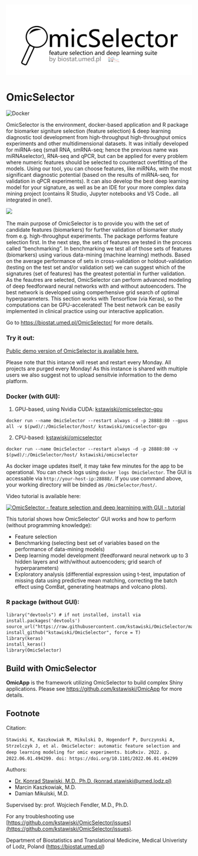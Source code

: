 ![](vignettes/logo.png)

# OmicSelector

![Docker](https://github.com/kstawiski/OmicSelector/workflows/Docker/badge.svg)

OmicSelector is the environment, docker-based application and R package for biomarker signiture selection (feature selection) & deep learning diagnostic tool development from high-throughput high-throughput omics experiments and other multidimensional datasets. It was initially developed for miRNA-seq (small RNA, smRNA-seq; hence the previous name was miRNAselector), RNA-seq and qPCR, but can be applied for every problem where numeric features should be selected to counteract overfitting of the models. Using our tool, you can choose features, like miRNAs, with the most significant diagnostic potential (based on the results of miRNA-seq, for validation in qPCR experiments). It can also develop the best deep learning model for your signature, as well as be an IDE for your more complex data mining project (contains R Studio, Jupyter notebooks and VS Code.. all integrated in one!).

![](https://github.com/kstawiski/OmicSelector/raw/master/vignettes/Figure1.png)

The main purpose of OmicSelector is to provide you with the set of candidate features (biomarkers) for further validation of biomarker study from e.g. high-throughput experiments. The package performs feature selection first. In the next step, the sets of features are tested in the process called “benchmarking”. In benchmarking we test all of those sets of features (biomarkers) using various data-mining (machine learning) methods. Based on the average performance of sets in cross-validation or holdout-validation (testing on the test set and/or validation set) we can suggest which of the signatures (set of features) has the greatest potential in further validation. As the feautres are selected, OmicSelector can perform advanced modeling of deep feedforward neural networks with and without autoencoders. The best network is developed using comperhensive grid search of optimal hyperparameters. This section works with Tensorflow (via Keras), so the computations can be GPU-accelerated! The best network can be easily implemented in clinical practice using our interactive application.

Go to https://biostat.umed.pl/OmicSelector/ for more details.

### Try it out:

[Public demo version of OmicSelector is available here.](https://s3-apps.kstawiski.net/modules/omicselector-request/) 

Please note that this intance will reset and restart every Monday. All projects are purged every Monday! As this instance is shared with multiple users we also suggest not to upload sensitvie information to the demo platform.

### Docker (with GUI):

1. GPU-based, using Nvidia CUDA: [kstawiski/omicselector-gpu](https://hub.docker.com/r/kstawiski/omicselector-gpu)

```
docker run --name OmicSelector --restart always -d -p 28888:80 --gpus all -v $(pwd)/:/OmicSelector/host/ kstawiski/omicselector-gpu
```

2. CPU-based: [kstawiski/omicselector](https://hub.docker.com/r/kstawiski/omicselector)

```
docker run --name OmicSelector --restart always -d -p 28888:80 -v $(pwd)/:/OmicSelector/host/ kstawiski/omicselector
```

As docker image updates itself, it may take few minutes for the app to be operational. You can check logs using `docker logs OmicSelector`. The GUI is accessable via `http://your-host-ip:28888/`. If you use command above, your working directory will be binded as `/OmicSelector/host/`.

Video tutorial is available here:

[![OmicSelector - feature selection and deep learnining with GUI - tutorial](https://yt-embed.herokuapp.com/embed?v=dKUdINEcOjk)](https://www.youtube.com/watch?v=dKUdINEcOjk "OmicSelector - feature selection and deep learnining with GUI - tutorial.")

This tutorial shows how OmicSelector' GUI works and how to perform (without programming knowledge):

- Feature selection
- Benchmarking (selecting best set of variables based on the performance of data-mining models)
- Deep learning model development (feedforward neural network up to 3 hidden layers and with/without autoencoders; grid search of hyperparameters)
- Exploratory analysis (differential expression using t-test, imputation of missing data using predictive mean matching, correcting the batch effect using ComBat, generating heatmaps and volcano plots).

### R package (without GUI):

```
library("devtools") # if not installed, install via install.packages('devtools')
source_url("https://raw.githubusercontent.com/kstawiski/OmicSelector/master/vignettes/setup.R")
install_github("kstawiski/OmicSelector", force = T)
library(keras)
install_keras()
library(OmicSelector)
```



## Build with OmicSelector

**OmicApp** is the framework utilizing OmicSelector to build complex Shiny applications. Please see https://github.com/kstawiski/OmicApp for more details.

## Footnote

Citation:

`Stawiski K, Kaszkowiak M, Mikulski D, Hogendorf P, Durczynski A, Strzelczyk J, et al. OmicSelector: automatic feature selection and deep learning modeling for omic experiments. bioRxiv. 2022. p. 2022.06.01.494299. doi: https://doi.org/10.1101/2022.06.01.494299`

Authors:

- [Dr. Konrad Stawiski, M.D., Ph.D. (konrad.stawiski@umed.lodz.pl)](https://konsta.com.pl)
- Marcin Kaszkowiak, M.D.
- Damian Mikulski, M.D.

Supervised by: prof. Wojciech Fendler, M.D., Ph.D. 

For any troubleshooting use [https://github.com/kstawiski/OmicSelector/issues](https://github.com/kstawiski/OmicSelector/issues).

Department of Biostatistics and Translational Medicine, Medical Univeristy of Lodz, Poland (https://biostat.umed.pl) 
